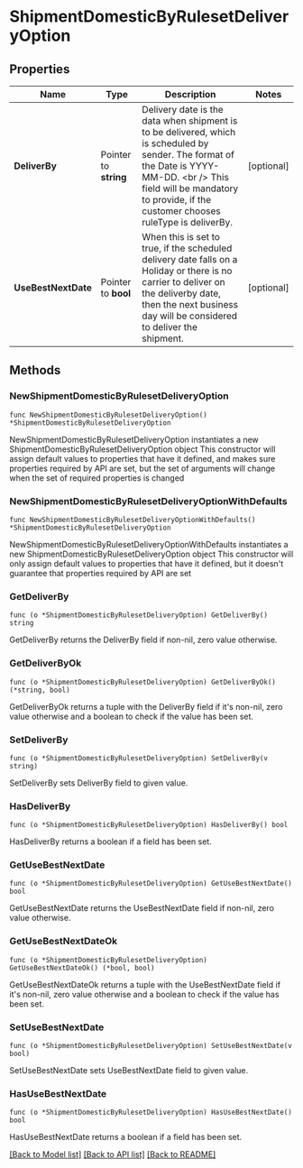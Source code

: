 # ShipmentDomesticByRulesetDeliveryOption

## Properties

Name | Type | Description | Notes
------------ | ------------- | ------------- | -------------
**DeliverBy** | Pointer to **string** | Delivery date is the data when shipment is to be delivered, which is scheduled by sender. The format of the Date is YYYY-MM-DD. &lt;br /&gt; This field will be mandatory to provide, if the customer chooses ruleType is deliverBy. | [optional] 
**UseBestNextDate** | Pointer to **bool** | When this is set to true, if the scheduled delivery date falls on a Holiday or there is no carrier to deliver on the deliverby date, then the next business day will be considered to deliver the shipment. | [optional] 

## Methods

### NewShipmentDomesticByRulesetDeliveryOption

`func NewShipmentDomesticByRulesetDeliveryOption() *ShipmentDomesticByRulesetDeliveryOption`

NewShipmentDomesticByRulesetDeliveryOption instantiates a new ShipmentDomesticByRulesetDeliveryOption object
This constructor will assign default values to properties that have it defined,
and makes sure properties required by API are set, but the set of arguments
will change when the set of required properties is changed

### NewShipmentDomesticByRulesetDeliveryOptionWithDefaults

`func NewShipmentDomesticByRulesetDeliveryOptionWithDefaults() *ShipmentDomesticByRulesetDeliveryOption`

NewShipmentDomesticByRulesetDeliveryOptionWithDefaults instantiates a new ShipmentDomesticByRulesetDeliveryOption object
This constructor will only assign default values to properties that have it defined,
but it doesn't guarantee that properties required by API are set

### GetDeliverBy

`func (o *ShipmentDomesticByRulesetDeliveryOption) GetDeliverBy() string`

GetDeliverBy returns the DeliverBy field if non-nil, zero value otherwise.

### GetDeliverByOk

`func (o *ShipmentDomesticByRulesetDeliveryOption) GetDeliverByOk() (*string, bool)`

GetDeliverByOk returns a tuple with the DeliverBy field if it's non-nil, zero value otherwise
and a boolean to check if the value has been set.

### SetDeliverBy

`func (o *ShipmentDomesticByRulesetDeliveryOption) SetDeliverBy(v string)`

SetDeliverBy sets DeliverBy field to given value.

### HasDeliverBy

`func (o *ShipmentDomesticByRulesetDeliveryOption) HasDeliverBy() bool`

HasDeliverBy returns a boolean if a field has been set.

### GetUseBestNextDate

`func (o *ShipmentDomesticByRulesetDeliveryOption) GetUseBestNextDate() bool`

GetUseBestNextDate returns the UseBestNextDate field if non-nil, zero value otherwise.

### GetUseBestNextDateOk

`func (o *ShipmentDomesticByRulesetDeliveryOption) GetUseBestNextDateOk() (*bool, bool)`

GetUseBestNextDateOk returns a tuple with the UseBestNextDate field if it's non-nil, zero value otherwise
and a boolean to check if the value has been set.

### SetUseBestNextDate

`func (o *ShipmentDomesticByRulesetDeliveryOption) SetUseBestNextDate(v bool)`

SetUseBestNextDate sets UseBestNextDate field to given value.

### HasUseBestNextDate

`func (o *ShipmentDomesticByRulesetDeliveryOption) HasUseBestNextDate() bool`

HasUseBestNextDate returns a boolean if a field has been set.


[[Back to Model list]](../README.md#documentation-for-models) [[Back to API list]](../README.md#documentation-for-api-endpoints) [[Back to README]](../README.md)


